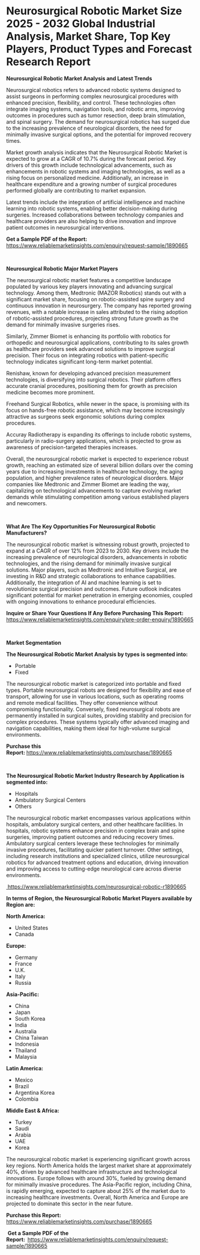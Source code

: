 <p><h1>Neurosurgical Robotic Market Size 2025 - 2032 Global Industrial Analysis, Market Share, Top Key Players, Product Types and Forecast Research Report</h1></p><p><strong>Neurosurgical Robotic Market Analysis and Latest Trends</strong></p>
<p><p>Neurosurgical robotics refers to advanced robotic systems designed to assist surgeons in performing complex neurosurgical procedures with enhanced precision, flexibility, and control. These technologies often integrate imaging systems, navigation tools, and robotic arms, improving outcomes in procedures such as tumor resection, deep brain stimulation, and spinal surgery. The demand for neurosurgical robotics has surged due to the increasing prevalence of neurological disorders, the need for minimally invasive surgical options, and the potential for improved recovery times.</p><p>Market growth analysis indicates that the Neurosurgical Robotic Market is expected to grow at a CAGR of 10.7% during the forecast period. Key drivers of this growth include technological advancements, such as enhancements in robotic systems and imaging technologies, as well as a rising focus on personalized medicine. Additionally, an increase in healthcare expenditure and a growing number of surgical procedures performed globally are contributing to market expansion. </p><p>Latest trends include the integration of artificial intelligence and machine learning into robotic systems, enabling better decision-making during surgeries. Increased collaborations between technology companies and healthcare providers are also helping to drive innovation and improve patient outcomes in neurosurgical interventions.</p></p>
<p><strong>Get a Sample PDF of the Report:&nbsp;</strong> <a href="https://www.reliablemarketinsights.com/enquiry/request-sample/1890665?utm_campaign=2193&utm_medium=2&utm_source=Github&utm_content=ia&utm_term=14042025&utm_id=neurosurgical-robotic">https://www.reliablemarketinsights.com/enquiry/request-sample/1890665</a></p>
<p>&nbsp;</p>
<p><strong>Neurosurgical Robotic Major Market Players</strong></p>
<p><p>The neurosurgical robotic market features a competitive landscape populated by various key players innovating and advancing surgical technology. Among them, Medtronic (MAZOR Robotics) stands out with a significant market share, focusing on robotic-assisted spine surgery and continuous innovation in neurosurgery. The company has reported growing revenues, with a notable increase in sales attributed to the rising adoption of robotic-assisted procedures, projecting strong future growth as the demand for minimally invasive surgeries rises.</p><p>Similarly, Zimmer Biomet is enhancing its portfolio with robotics for orthopedic and neurosurgical applications, contributing to its sales growth as healthcare providers seek advanced solutions to improve surgical precision. Their focus on integrating robotics with patient-specific technology indicates significant long-term market potential.</p><p>Renishaw, known for developing advanced precision measurement technologies, is diversifying into surgical robotics. Their platform offers accurate cranial procedures, positioning them for growth as precision medicine becomes more prominent. </p><p>Freehand Surgical Robotics, while newer in the space, is promising with its focus on hands-free robotic assistance, which may become increasingly attractive as surgeons seek ergonomic solutions during complex procedures.</p><p>Accuray Radiotherapy is expanding its offerings to include robotic systems, particularly in radio-surgery applications, which is projected to grow as awareness of precision-targeted therapies increases.</p><p>Overall, the neurosurgical robotic market is expected to experience robust growth, reaching an estimated size of several billion dollars over the coming years due to increasing investments in healthcare technology, the aging population, and higher prevalence rates of neurological disorders. Major companies like Medtronic and Zimmer Biomet are leading the way, capitalizing on technological advancements to capture evolving market demands while stimulating competition among various established players and newcomers.</p></p>
<p>&nbsp;</p>
<p><strong>What Are The Key Opportunities For Neurosurgical Robotic Manufacturers?</strong></p>
<p><p>The neurosurgical robotic market is witnessing robust growth, projected to expand at a CAGR of over 12% from 2023 to 2030. Key drivers include the increasing prevalence of neurological disorders, advancements in robotic technologies, and the rising demand for minimally invasive surgical solutions. Major players, such as Medtronic and Intuitive Surgical, are investing in R&D and strategic collaborations to enhance capabilities. Additionally, the integration of AI and machine learning is set to revolutionize surgical precision and outcomes. Future outlook indicates significant potential for market penetration in emerging economies, coupled with ongoing innovations to enhance procedural efficiencies.</p></p>
<p><strong>Inquire or Share Your Questions If Any Before Purchasing This Report:</strong> <a href="https://www.reliablemarketinsights.com/enquiry/pre-order-enquiry/1890665?utm_campaign=2193&utm_medium=2&utm_source=Github&utm_content=ia&utm_term=14042025&utm_id=neurosurgical-robotic">https://www.reliablemarketinsights.com/enquiry/pre-order-enquiry/1890665</a></p>
<p>&nbsp;</p>
<p><strong>Market Segmentation</strong></p>
<p><strong>The Neurosurgical Robotic Market Analysis by types is segmented into:</strong></p>
<p><ul><li>Portable</li><li>Fixed</li></ul></p>
<p><p>The neurosurgical robotic market is categorized into portable and fixed types. Portable neurosurgical robots are designed for flexibility and ease of transport, allowing for use in various locations, such as operating rooms and remote medical facilities. They offer convenience without compromising functionality. Conversely, fixed neurosurgical robots are permanently installed in surgical suites, providing stability and precision for complex procedures. These systems typically offer advanced imaging and navigation capabilities, making them ideal for high-volume surgical environments.</p></p>
<p><strong>Purchase this Report:&nbsp;</strong><a href="https://www.reliablemarketinsights.com/purchase/1890665?utm_campaign=2193&utm_medium=2&utm_source=Github&utm_content=ia&utm_term=14042025&utm_id=neurosurgical-robotic">https://www.reliablemarketinsights.com/purchase/1890665</a></p>
<p>&nbsp;</p>
<p><strong>The Neurosurgical Robotic Market Industry Research by Application is segmented into:</strong></p>
<p><ul><li>Hospitals</li><li>Ambulatory Surgical Centers</li><li>Others</li></ul></p>
<p><p>The neurosurgical robotic market encompasses various applications within hospitals, ambulatory surgical centers, and other healthcare facilities. In hospitals, robotic systems enhance precision in complex brain and spine surgeries, improving patient outcomes and reducing recovery times. Ambulatory surgical centers leverage these technologies for minimally invasive procedures, facilitating quicker patient turnover. Other settings, including research institutions and specialized clinics, utilize neurosurgical robotics for advanced treatment options and education, driving innovation and improving access to cutting-edge neurological care across diverse environments.</p></p>
<p><a href="https://www.reliablemarketinsights.com/neurosurgical-robotic-r1890665?utm_campaign=2193&utm_medium=2&utm_source=Github&utm_content=ia&utm_term=14042025&utm_id=neurosurgical-robotic">&nbsp;https://www.reliablemarketinsights.com/neurosurgical-robotic-r1890665</a></p>
<p><strong>In terms of Region, the Neurosurgical Robotic Market Players available by Region are:</strong></p>
<p>
    <p> <strong> North America: </strong>
        <ul>
            <li>United States</li>
            <li>Canada</li>
        </ul>
        </p> 
    <p> <strong> Europe: </strong>
        <ul>
            <li>Germany</li>
            <li>France</li>
            <li>U.K.</li>
            <li>Italy</li>
            <li>Russia</li>
        </ul>
        </p> 
    <p> <strong> Asia-Pacific: </strong>
        <ul>
            <li>China</li>
            <li>Japan</li>
            <li>South Korea</li>
            <li>India</li>
            <li>Australia</li>
            <li>China Taiwan</li>
            <li>Indonesia</li>
            <li>Thailand</li>
            <li>Malaysia</li>
        </ul>
        </p> 
    <p> <strong> Latin America: </strong>
        <ul>
            <li>Mexico</li>
            <li>Brazil</li>
            <li>Argentina Korea</li>
            <li>Colombia</li>
        </ul>
        </p> 
    <p> <strong> Middle East & Africa: </strong>
        <ul>
            <li>Turkey</li>
            <li>Saudi</li>
            <li>Arabia</li>
            <li>UAE</li>
            <li>Korea</li>
        </ul>
    </p>
    </p>
<p><p>The neurosurgical robotic market is experiencing significant growth across key regions. North America holds the largest market share at approximately 40%, driven by advanced healthcare infrastructure and technological innovations. Europe follows with around 30%, fueled by growing demand for minimally invasive procedures. The Asia-Pacific region, including China, is rapidly emerging, expected to capture about 25% of the market due to increasing healthcare investments. Overall, North America and Europe are projected to dominate this sector in the near future.</p></p>
<p><strong>Purchase this Report: </strong><a href="https://www.reliablemarketinsights.com/purchase/1890665?utm_campaign=2193&utm_medium=2&utm_source=Github&utm_content=ia&utm_term=14042025&utm_id=neurosurgical-robotic">https://www.reliablemarketinsights.com/purchase/1890665</a></p>
<p>&nbsp;<strong>Get a Sample PDF of the Report:&nbsp;&nbsp;</strong><a href="https://www.reliablemarketinsights.com/enquiry/request-sample/1890665?utm_campaign=2193&utm_medium=2&utm_source=Github&utm_content=ia&utm_term=14042025&utm_id=neurosurgical-robotic">https://www.reliablemarketinsights.com/enquiry/request-sample/1890665</a></p>
<p><strong></strong></p>
<p><p></p><p></p><p></p></p>